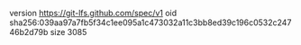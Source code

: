 version https://git-lfs.github.com/spec/v1
oid sha256:039aa97a7fb5f34c1ee095a1c473032a11c3bb8ed39c196c0532c24746b2d79b
size 3085
